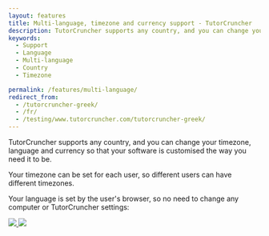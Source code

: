 ```yaml
---
layout: features
title: Multi-language, timezone and currency support - TutorCruncher
description: TutorCruncher supports any country, and you can change your timezone, language and currency so that your software is customised the way you need it to be.
keywords:
  - Support
  - Language
  - Multi-language
  - Country
  - Timezone

permalink: /features/multi-language/
redirect_from:
  - /tutorcruncher-greek/
  - /fr/
  - /testing/www.tutorcruncher.com/tutorcruncher-greek/
---
```

TutorCruncher supports any country, and you can change your timezone, language and currency so that your software is customised the way you need it to be.

Your timezone can be set for each user, so different users can have different timezones.

Your language is set by the user's browser, so no need to change any computer or TutorCruncher settings:

<a href="{{ site.static}}/img/features/fr_tu.png" data-lightbox="lightbox" data-title="TutorCruncher translated into French" class="thumbnail">
  <img src="{{ site.static}}/img/features/fr_tu.png" alt-text="TutorCruncher translated into French"/>
</a>

<a href="{{ site.static}}/img/features/es_tu.png" data-lightbox="lightbox" data-title="TutorCruncher translated into Spanish" class="thumbnail">
  <img src="{{ site.static}}/img/features/es_tu.png" alt-text="TutorCruncher translated into Spanish"/>
</a>
